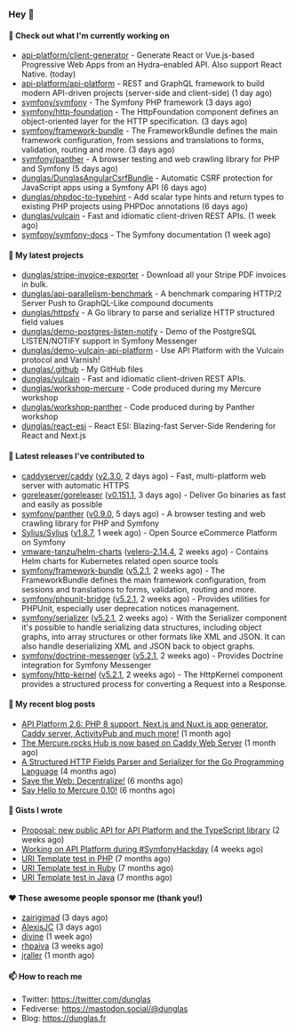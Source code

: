 ### Hey 👋

#### 👷 Check out what I'm currently working on

- [api-platform/client-generator](https://github.com/api-platform/client-generator) - Generate React or Vue.js-based Progressive Web Apps from an Hydra-enabled API. Also support React Native. (today)
- [api-platform/api-platform](https://github.com/api-platform/api-platform) - REST and GraphQL framework to build modern API-driven projects (server-side and client-side) (1 day ago)
- [symfony/symfony](https://github.com/symfony/symfony) - The Symfony PHP framework (3 days ago)
- [symfony/http-foundation](https://github.com/symfony/http-foundation) - The HttpFoundation component defines an object-oriented layer for the HTTP specification. (3 days ago)
- [symfony/framework-bundle](https://github.com/symfony/framework-bundle) - The FrameworkBundle defines the main framework configuration, from sessions and translations to forms, validation, routing and more. (3 days ago)
- [symfony/panther](https://github.com/symfony/panther) - A browser testing and web crawling library for PHP and Symfony (5 days ago)
- [dunglas/DunglasAngularCsrfBundle](https://github.com/dunglas/DunglasAngularCsrfBundle) - Automatic CSRF protection for JavaScript apps using a Symfony API (6 days ago)
- [dunglas/phpdoc-to-typehint](https://github.com/dunglas/phpdoc-to-typehint) - Add scalar type hints and return types to existing PHP projects using PHPDoc annotations (6 days ago)
- [dunglas/vulcain](https://github.com/dunglas/vulcain) - Fast and idiomatic client-driven REST APIs. (1 week ago)
- [symfony/symfony-docs](https://github.com/symfony/symfony-docs) - The Symfony documentation (1 week ago)

#### 🌱 My latest projects

- [dunglas/stripe-invoice-exporter](https://github.com/dunglas/stripe-invoice-exporter) - Download all your Stripe PDF invoices in bulk.
- [dunglas/api-parallelism-benchmark](https://github.com/dunglas/api-parallelism-benchmark) - A benchmark comparing HTTP/2 Server Push to GraphQL-Like compound documents
- [dunglas/httpsfv](https://github.com/dunglas/httpsfv) - A Go library to parse and serialize HTTP structured field values
- [dunglas/demo-postgres-listen-notify](https://github.com/dunglas/demo-postgres-listen-notify) - Demo of the PostgreSQL LISTEN/NOTIFY support in Symfony Messenger
- [dunglas/demo-vulcain-api-platform](https://github.com/dunglas/demo-vulcain-api-platform) - Use API Platform with the Vulcain protocol and Varnish!
- [dunglas/.github](https://github.com/dunglas/.github) - My GitHub files
- [dunglas/vulcain](https://github.com/dunglas/vulcain) - Fast and idiomatic client-driven REST APIs.
- [dunglas/workshop-mercure](https://github.com/dunglas/workshop-mercure) - Code produced during my Mercure workshop
- [dunglas/workshop-panther](https://github.com/dunglas/workshop-panther) - Code produced during by Panther workshop
- [dunglas/react-esi](https://github.com/dunglas/react-esi) - React ESI: Blazing-fast Server-Side Rendering for React and Next.js

#### 🔭 Latest releases I've contributed to

- [caddyserver/caddy](https://github.com/caddyserver/caddy) ([v2.3.0](https://github.com/caddyserver/caddy/releases/tag/v2.3.0), 2 days ago) - Fast, multi-platform web server with automatic HTTPS
- [goreleaser/goreleaser](https://github.com/goreleaser/goreleaser) ([v0.151.1](https://github.com/goreleaser/goreleaser/releases/tag/v0.151.1), 3 days ago) - Deliver Go binaries as fast and easily as possible
- [symfony/panther](https://github.com/symfony/panther) ([v0.9.0](https://github.com/symfony/panther/releases/tag/v0.9.0), 5 days ago) - A browser testing and web crawling library for PHP and Symfony
- [Sylius/Sylius](https://github.com/Sylius/Sylius) ([v1.8.7](https://github.com/Sylius/Sylius/releases/tag/v1.8.7), 1 week ago) - Open Source eCommerce Platform on Symfony
- [vmware-tanzu/helm-charts](https://github.com/vmware-tanzu/helm-charts) ([velero-2.14.4](https://github.com/vmware-tanzu/helm-charts/releases/tag/velero-2.14.4), 2 weeks ago) - Contains Helm charts for Kubernetes related open source tools
- [symfony/framework-bundle](https://github.com/symfony/framework-bundle) ([v5.2.1](https://github.com/symfony/framework-bundle/releases/tag/v5.2.1), 2 weeks ago) - The FrameworkBundle defines the main framework configuration, from sessions and translations to forms, validation, routing and more.
- [symfony/phpunit-bridge](https://github.com/symfony/phpunit-bridge) ([v5.2.1](https://github.com/symfony/phpunit-bridge/releases/tag/v5.2.1), 2 weeks ago) - Provides utilities for PHPUnit, especially user deprecation notices management.
- [symfony/serializer](https://github.com/symfony/serializer) ([v5.2.1](https://github.com/symfony/serializer/releases/tag/v5.2.1), 2 weeks ago) - With the Serializer component it&#39;s possible to handle serializing data structures, including object graphs, into array structures or other formats like XML and JSON. It can also handle deserializing XML and JSON back to object graphs.
- [symfony/doctrine-messenger](https://github.com/symfony/doctrine-messenger) ([v5.2.1](https://github.com/symfony/doctrine-messenger/releases/tag/v5.2.1), 2 weeks ago) - Provides Doctrine integration for Symfony Messenger
- [symfony/http-kernel](https://github.com/symfony/http-kernel) ([v5.2.1](https://github.com/symfony/http-kernel/releases/tag/v5.2.1), 2 weeks ago) - The HttpKernel component provides a structured process for converting a Request into a Response.

#### 📜 My recent blog posts

- [API Platform 2.6: PHP 8 support, Next.js and Nuxt.js app generator, Caddy server, ActivityPub and much more!](http://feedproxy.google.com/~r/dunglas/~3/X1dkcrZS-qU/) (1 month ago)
- [The Mercure.rocks Hub is now based on Caddy Web Server](http://feedproxy.google.com/~r/dunglas/~3/MjBonxZ_8uQ/) (1 month ago)
- [A Structured HTTP Fields Parser and Serializer for the Go Programming Language](http://feedproxy.google.com/~r/dunglas/~3/ZbYscZI8Qx8/) (4 months ago)
- [Save the Web: Decentralize!](http://feedproxy.google.com/~r/dunglas/~3/sqGQq6DaW2s/) (6 months ago)
- [Say Hello to Mercure 0.10!](http://feedproxy.google.com/~r/dunglas/~3/fUSKFfOlt0c/) (6 months ago)

#### 📓 Gists I wrote

- [Proposal: new public API for API Platform and the TypeScript library](https://gist.github.com/4da2026f34bf7f18e1db955ef8a9b417) (2 weeks ago)
- [Working on API Platform during #SymfonyHackday](https://gist.github.com/3949272d40e6390cdd2850a4f312a02a) (4 weeks ago)
- [URI Template test in PHP](https://gist.github.com/5b10b586427cf66e78a968f82f80691a) (7 months ago)
- [URI Template test in Ruby](https://gist.github.com/ec793690f66167cb849c02284ecf748d) (7 months ago)
- [URI Template test in Java](https://gist.github.com/788b70312231d24e46d7632c634784f5) (7 months ago)

#### ❤️ These awesome people sponsor me (thank you!)

- [zairigimad](https://github.com/zairigimad) (3 days ago)
- [AlexisJC](https://github.com/AlexisJC) (3 days ago)
- [divine](https://github.com/divine) (1 week ago)
- [rhpaiva](https://github.com/rhpaiva) (3 weeks ago)
- [jraller](https://github.com/jraller) (1 month ago)

#### 📫 How to reach me

- Twitter: https://twitter.com/dunglas
- Fediverse: https://mastodon.social/@dunglas
- Blog: https://dunglas.fr
